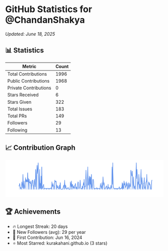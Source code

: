 # GitHub Statistics for @ChandanShakya
*Updated: June 18, 2025*

## 📊 Statistics
| Metric | Count |
|--------|--------|
| Total Contributions | 1996 |
| Public Contributions | 1968 |
| Private Contributions | 0 |
| Stars Received | 6 |
| Stars Given | 322 |
| Total Issues | 183 |
| Total PRs | 149 |
| Followers | 29 |
| Following | 13 |

## 📈 Contribution Graph

![Contribution Graph](./contribution_graph.png)

## 🏆 Achievements

- 🔥 Longest Streak: 20 days
- 👥 New Followers (avg): 29 per year
- 📅 First Contribution: Jun 16, 2024
- ⭐ Most Starred: kurakahani.github.io (3 stars)
